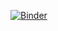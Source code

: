 [![Binder](https://mybinder.org/badge_logo.svg)](https://mybinder.org/v2/gh/SukiXuu/my-first-binder/Jupyter/master)
